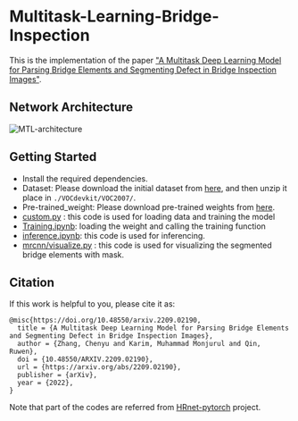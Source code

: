 # Multitask-Learning-Bridge-Inspection
This is the implementation of the paper ["A Multitask Deep Learning Model for Parsing Bridge Elements and Segmenting Defect in Bridge Inspection Images"](https://arxiv.org/abs/2209.02190).

## Network Architecture
![MTL-architecture](https://user-images.githubusercontent.com/90736946/198709157-abf0d92a-1b28-4459-a099-7e4ccd5b9006.png)

## Getting Started
* Install the required dependencies.
* Dataset: Please download the initial dataset from [here](https://drive.google.com/drive/folders/1HLCUC8R9x3t-qB_t3NQ1XujMV43Axmv_?usp=share_link), and then unzip it place in `./VOCdevkit/VOC2007/`.
* Pre-trained_weight: Please download pre-trained weights from [here](https://github.com/bubbliiiing/hrnet-pytorch/releases/download/v1.0/hrnetv2_w32_weights_voc.pth).
*  [custom.py](https://github.com/monjurulkarim/active_learning/blob/main/custom.py) : this code is used for loading data and training the model
*  [Training.ipynb](https://github.com/monjurulkarim/active_learning/blob/main/Training.ipynb): loading the weight and calling the training function
*  [inference.ipynb](https://github.com/monjurulkarim/active_learning/blob/main/inference.ipynb): this code is used for inferencing. 
*  [mrcnn/visualize.py](https://github.com/monjurulkarim/active_learning/blob/main/mrcnn/visualize.py) : this code is used for visualizing the segmented bridge elements with mask.

## Citation
If this work is helpful to you, please cite it as:
~~~~
@misc{https://doi.org/10.48550/arxiv.2209.02190,
  title = {A Multitask Deep Learning Model for Parsing Bridge Elements and Segmenting Defect in Bridge Inspection Images},
  author = {Zhang, Chenyu and Karim, Muhammad Monjurul and Qin, Ruwen},
  doi = {10.48550/ARXIV.2209.02190},
  url = {https://arxiv.org/abs/2209.02190},
  publisher = {arXiv}, 
  year = {2022},
}
~~~~
Note that part of the codes are referred from <a href="https://github.com/bubbliiiing/hrnet-pytorch">HRnet-pytorch</a> project.

